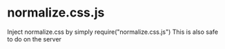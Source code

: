 # normalize.css.js
Inject normalize.css by simply require("normalize.css.js") This is also safe to do on the server
